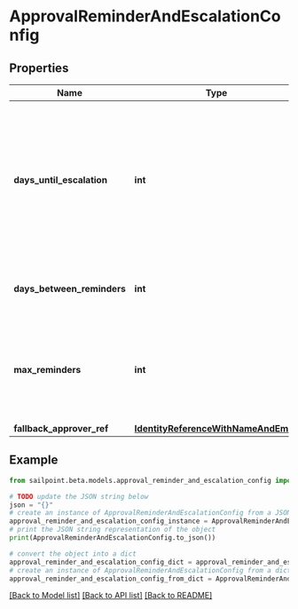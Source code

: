 # ApprovalReminderAndEscalationConfig


## Properties

Name | Type | Description | Notes
------------ | ------------- | ------------- | -------------
**days_until_escalation** | **int** | Number of days to wait before the first reminder. If no reminders are configured, then this is the number of days to wait before escalation. | [optional] 
**days_between_reminders** | **int** | Number of days to wait between reminder notifications. | [optional] 
**max_reminders** | **int** | Maximum number of reminder notification to send to the reviewer before approval escalation. | [optional] 
**fallback_approver_ref** | [**IdentityReferenceWithNameAndEmail**](IdentityReferenceWithNameAndEmail.md) |  | [optional] 

## Example

```python
from sailpoint.beta.models.approval_reminder_and_escalation_config import ApprovalReminderAndEscalationConfig

# TODO update the JSON string below
json = "{}"
# create an instance of ApprovalReminderAndEscalationConfig from a JSON string
approval_reminder_and_escalation_config_instance = ApprovalReminderAndEscalationConfig.from_json(json)
# print the JSON string representation of the object
print(ApprovalReminderAndEscalationConfig.to_json())

# convert the object into a dict
approval_reminder_and_escalation_config_dict = approval_reminder_and_escalation_config_instance.to_dict()
# create an instance of ApprovalReminderAndEscalationConfig from a dict
approval_reminder_and_escalation_config_from_dict = ApprovalReminderAndEscalationConfig.from_dict(approval_reminder_and_escalation_config_dict)
```
[[Back to Model list]](../README.md#documentation-for-models) [[Back to API list]](../README.md#documentation-for-api-endpoints) [[Back to README]](../README.md)


